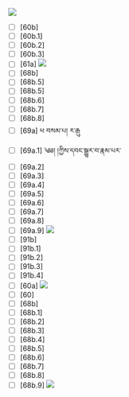 ![](https://github.com/Esukhia/J018/blob/master/MRK35_SAMPLING/Ng/Ng014-0252.jpg)
- [ ] [60b]
- [ ] [60b.1]
- [ ] [60b.2]
- [ ] [60b.3]
- [ ] [61a]
![](https://github.com/Esukhia/J018/blob/master/MRK35_SAMPLING/Ng/Ng014-0260.jpg)
- [ ] [68b]
- [ ] [68b.5]
- [ ] [68b.5]
- [ ] [68b.6]
- [ ] [68b.7]
- [ ] [68b.8]
- [ ] [69a] ཕ བསམ་པ། ར་རྒུ
- [ ] [69a.1] ༄༅། །ཀྱིས་དབང་སྒྱུར་བ་རྣམ་པར་
- [ ] [69a.2]
- [ ] [69a.3]
- [ ] [69a.4]
- [ ] [69a.5]
- [ ] [69a.6]
- [ ] [69a.7]
- [ ] [69a.8]
- [ ] [69a.9]
![](https://github.com/Esukhia/J018/blob/master/MRK35_SAMPLING/Ng/Ng014-0261.jpg)
- [ ] [91b]
- [ ] [91b.1]
- [ ] [91b.2]
- [ ] [91b.3]
- [ ] [91b.4]
- [ ] [60a]
![](https://github.com/Esukhia/J018/blob/master/MRK35_SAMPLING/Ng/Ng014-0269.jpg)
- [ ] [60]
- [ ] [68b]
- [ ] [68b.1]
- [ ] [68b.2]
- [ ] [68b.3]
- [ ] [68b.4]
- [ ] [68b.5]
- [ ] [68b.6]
- [ ] [68b.7]
- [ ] [68b.8]
- [ ] [68b.9]
![](https://github.com/Esukhia/J018/blob/master/MRK35_SAMPLING/Ng/Ng014-0270.jpg)
